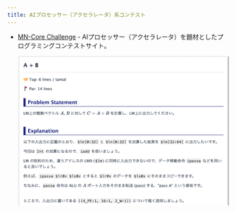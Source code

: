 ```yaml
---
title: AIプロセッサー（アクセラレータ）系コンテスト
---
```


- [MN-Core Challenge](https://mncore-challenge.preferred.jp/) - AIプロセッサー（アクセラレータ）を題材としたプログラミングコンテストサイト。

    <div align="center">
      <img loading = "lazy" src="../../images/related_contest_sites/mn_core_challenge/mn_core_challenge.png" alt="mn core challenge">
    </div>
